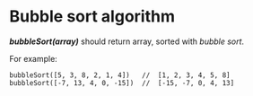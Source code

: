 # Bubble sort algorithm

**_bubbleSort(array)_** should return array, sorted with _bubble sort_.

For example:

```
bubbleSort([5, 3, 8, 2, 1, 4])   //  [1, 2, 3, 4, 5, 8]
bubbleSort([-7, 13, 4, 0, -15])  //  [-15, -7, 0, 4, 13]
```
